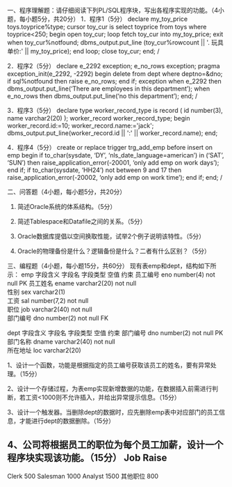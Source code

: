 一、程序理解题：请仔细阅读下列PL/SQL程序块，写出各程序实现的功能。（4小题，每小题5分，共20分）
1．程序1（5分）
declare
  my_toy_price toys.toyprice%type;
  cursor toy_cur is
    select toyprice from toys
    where toyprice<250;
begin
  open toy_cur;
  loop
    fetch toy_cur into my_toy_price;
    exit when toy_cur%notfound;
    dbms_output.put_line (toy_cur%rowcount || '. 玩具单价:' || my_toy_price);
  end loop;
  close toy_cur;
end;
/

2．程序2（5分）
declare 
e_2292 exception;
e_no_rows exception;
pragma exception_init(e_2292, -2292)
begin
     delete from dept where deptno=&dno;
     if sql%notfound then
       raise e_no_rows;
     end if;
     exception
       when e_2292 then
         dbms_output.put_line(‘There are employees in this department’);
       when e_no_rows then
         dbms_output.put_line(‘no this department’);
end;
/

3．程序3（5分）
declare
type worker_record_type is record 
(
     id number(3),
     name varchar2(20)
);
  worker_record worker_record_type;
begin
  worker_record.id:=10;
  worker_record.name:='jack';
  dbms_output.put_line(worker_record.id || ':' || worker_record.name);
end;

4．程序4（5分）
create or replace trigger trg_add_emp
before insert on emp
begin
if to_char(sysdate, ‘DY’, ‘nls_date_language=american’) in (‘SAT’, ‘SUN’) then
    raise_application_error(-20001, ‘only add emp on work days’);
end if;
if to_char(sysdate, ‘HH24’) not between 9 and 17 then
    raise_application_error(-20002, ‘only add emp on work time’);
end if;
end;
/


二、问答题（4小题，每小题5分，共20分）
1. 简述Oracle系统的体系结构。（5分）

2. 简述Tablespace和Datafile之间的关系。（5分）

3. Oracle数据库提倡以空间换取性能，试举2个例子说明该特性。（5分）

4. Oracle的物理备份是什么？逻辑备份是什么？二者有什么区别？（5分）


三、编程题（4小题，每小题15分，共60分）
现有表emp和dept，结构如下所示：
emp
字段含义	字段名	字段类型	空值	约束
员工编号	eno	number(4)	not null	PK
员工姓名	ename	varchar2(20)	not null	
性别	sex	varchar2(1)		
工资	sal	number(7,2)	not null	
职位	job	varchar2(40)	not null	
部门编号	dno	number(2)	not null	FK

dept
字段含义	字段名	字段类型	空值	约束
部门编号	dno	number(2)	not null	PK
部门名称	dname	varchar2(40)	not null	
所在地址	loc	varchar2(20)		

1、设计一个函数，功能是根据指定的员工编号获取该员工的姓名，要有异常处理。（15分）

2、设计一个存储过程，为表emp实现新增数据的功能，在数据插入前需进行判断，若工资<1000则不允许插入，并给出异常提示信息。（15分）

3、设计一个触发器。当删除dept的数据时，应先删除emp表中对应部门的员工信息，才能进行dept的数据删除。（15分）

4、公司将根据员工的职位为每个员工加薪，设计一个程序块实现该功能。（15分）
Job        Raise
-------------------------
Clerk       500
Salesman    1000
Analyst      1500
其他职位    800

